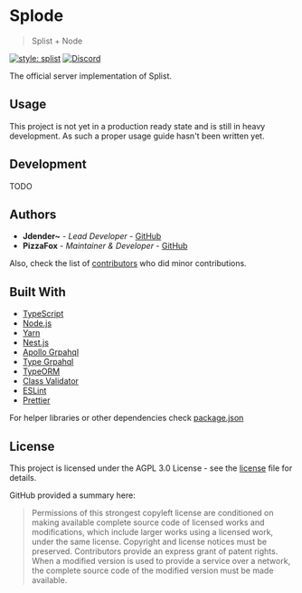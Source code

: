 # Splode

> Splist + Node

[![style: splist](https://img.shields.io/badge/style-splist-730da7)](https://github.com/Splist/code-style)
[![Discord](https://discordapp.com/api/guilds/615016062412390410/embed.png)](https://discord.gg/qWn8Mvh)

The official server implementation of Splist.

## Usage

This project is not yet in a production ready state and is still in heavy development.
As such a proper usage guide hasn't been written yet.

## Development

TODO

## Authors

-   **Jdender~** - _Lead Developer_ - [GitHub](https://github.com/jdender)
-   **PizzaFox** - _Maintainer & Developer_ - [GitHub](https://github.com/pizzafox)

Also, check the list of [contributors](https://github.com/splist/splode/contributors) who did minor contributions.

## Built With

-   [TypeScript](https://typescriptlang.org/)
-   [Node.js](https://nodejs.org/)
-   [Yarn](https://yarnpkg.com/)
-   [Nest.js](https://nestjs.com/)
-   [Apollo Grpahql](https://github.com/apollographql/apollo-server)
-   [Type Grpahql](https://typegraphql.ml/)
-   [TypeORM](https://typeorm.io/)
-   [Class Validator](https://github.com/typestack/class-validator)
-   [ESLint](https://eslint.org/)
-   [Prettier](https://prettier.io/)

For helper libraries or other dependencies check [package.json](https://github.com/splist/splode/blob/master/package.json)

## License

This project is licensed under the AGPL 3.0 License - see the [license](https://github.com/splist/splode/blob/master/LICENSE) file for details.

GitHub provided a summary here:

> Permissions of this strongest copyleft license are conditioned on making available complete source code of licensed works and modifications, which include larger works using a licensed work, under the same license.
Copyright and license notices must be preserved.
Contributors provide an express grant of patent rights.
When a modified version is used to provide a service over a network, the complete source code of the modified version must be made available.
